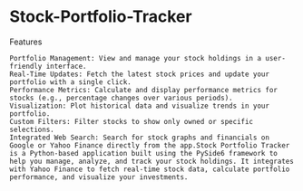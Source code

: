 # Stock-Portfolio-Tracker

Features

    Portfolio Management: View and manage your stock holdings in a user-friendly interface.
    Real-Time Updates: Fetch the latest stock prices and update your portfolio with a single click.
    Performance Metrics: Calculate and display performance metrics for stocks (e.g., percentage changes over various periods).
    Visualization: Plot historical data and visualize trends in your portfolio.
    Custom Filters: Filter stocks to show only owned or specific selections.
    Integrated Web Search: Search for stock graphs and financials on Google or Yahoo Finance directly from the app.Stock Portfolio Tracker is a Python-based application built using the PySide6 framework to help you manage, analyze, and track your stock holdings. It integrates with Yahoo Finance to fetch real-time stock data, calculate portfolio performance, and visualize your investments.
